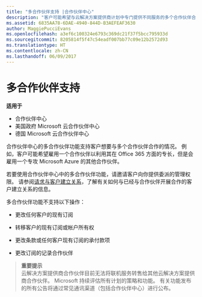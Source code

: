 ```yaml
---
title: "多合作伙伴支持 |合作伙伴中心"
description: "客户可能希望与云解决方案提供商计划中专门提供不同服务的多个合作伙伴合作。"
ms.assetid: 6835AA78-6DAE-4940-844D-B3AEFEAF3630
author: MaggiePucciEvans
ms.openlocfilehash: a3ef6c100324e6793c369dc21f37f5bcc795933d
ms.sourcegitcommit: 8205814f5f47c54eadf007bb77c09e12b2572d93
ms.translationtype: HT
ms.contentlocale: zh-CN
ms.lasthandoff: 06/09/2017
---
```

# <a name="multi-partner-support"></a>多合作伙伴支持

**适用于**

-  合作伙伴中心
-  美国政府 Microsoft 云合作伙伴中心
-  德国 Microsoft 云合作伙伴中心

合作伙伴中心的多合作伙伴功能支持客户想要与多个合作伙伴合作的情况。 例如，客户可能希望雇用一个合作伙伴以利用其在 Office 365 方面的专长，但是会雇用一个专攻 Microsoft Azure 的其他合作伙伴。

若要使用合作伙伴中心中的多合作伙伴功能，请邀请客户向你提供委派的管理权限。 请参阅[请求与客户建立关系](request-a-relationship-with-a-customer.md)，了解有关如何与已经与合作伙伴开展合作的客户建立关系的信息。

多合作伙伴功能不支持以下操作：

-   更改任何客户的现有订阅

-   转移客户的现有订阅或帐户所有权

-   更改条款或任何客户现有订阅的承付款项

-   更改订阅的记录合作伙伴

>**重要提示**<br>
云解决方案提供商合作伙伴目前无法将联机服务转售给其他云解决方案提供商合作伙伴。 Microsoft 持续评估所有计划的策略和功能。 有关功能发布的所有公告将通过常见通讯渠道（包括合作伙伴中心）进行公布。  

 






